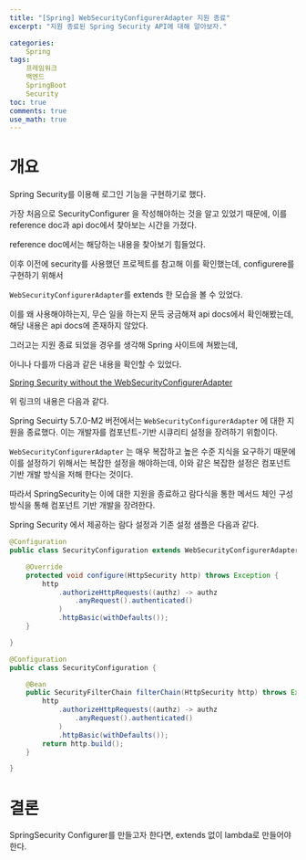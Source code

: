 ```yaml
---
title: "[Spring] WebSecurityConfigurerAdapter 지원 종료"
excerpt: "지원 종료된 Spring Security API에 대해 알아보자."

categories:
    Spring
tags:
    프레임워크
    백엔드
    SpringBoot
    Security
toc: true
comments: true
use_math: true
---  
```


<style type = 'text/css'>
    .o{
    font-weight: bold;
    color:orange;
    }
</style>

# 개요

Spring Security를 이용해 로그인 기능을 구현하기로 했다.

가장 처음으로 SecurityConfigurer 을 작성해야하는 것을 알고 있었기 때문에, 이를 reference doc과 api doc에서 찾아보는 시간을 가졌다.

reference doc에서는 해당하는 내용을 찾아보기 힘들었다.

이후 이전에 security를 사용했던 프로젝트를 참고해 이를 확인했는데, configurere를 구현하기 위해서 

`WebSecurityConfigurerAdapter`를 extends 한 모습을 볼 수 있었다.

이를 왜 사용해야하는지, 무슨 일을 하는지 문득 궁금해져 api docs에서 확인해봤는데,  해당 내용은 api docs에 존재하지 않았다.

그러고는 지원 종료  되었을 경우를 생각해 Spring 사이트에 쳐봤는데, 

아니나 다를까 다음과 같은 내용을 확인할 수 있었다.

[Spring Security without the WebSecurityConfigurerAdapter](https://spring.io/blog/2022/02/21/spring-security-without-the-websecurityconfigureradapter)

위 링크의 내용은 다음과 같다.

Spring Secuirty 5.7.0-M2 버전에서는 `WebSecurityConfigurerAdapter` 에 대한 지원을 종료했다. 이는 개발자를 컴포넌트-기반 시큐리티 설정을 장려하기 위함이다.

`WebSecurityConfigurerAdapter` 는 매우 복잡하고 높은 수준 지식을 요구하기 때문에 이를 설정하기 위해서는 복잡한 설정을 해야하는데, 이와 같은 복잡한 설정은 컴포넌트 기반 개발 방식을 저해 한다는 것이다.

  따라서 SpringSecurity는 이에 대한 지원을 종료하고 람다식을 통한 메서드 체인 구성 방식을 통해 컴포넌트 기반 개발을 장려한다. 

Spring Security 에서 제공하는 람다 설정과 기존 설정 샘플은 다음과 같다.

```java
@Configuration
public class SecurityConfiguration extends WebSecurityConfigurerAdapter {

    @Override
    protected void configure(HttpSecurity http) throws Exception {
        http
            .authorizeHttpRequests((authz) -> authz
                .anyRequest().authenticated()
            )
            .httpBasic(withDefaults());
    }

}
```

```java
@Configuration
public class SecurityConfiguration {

    @Bean
    public SecurityFilterChain filterChain(HttpSecurity http) throws Exception {
        http
            .authorizeHttpRequests((authz) -> authz
                .anyRequest().authenticated()
            )
            .httpBasic(withDefaults());
        return http.build();
    }

}
```  
# 결론  
SpringSecurity Configurer를 만들고자 한다면, extends 없이 lambda로 만들어야 한다.